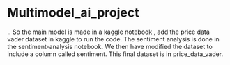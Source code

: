# Multimodel_ai_project
..
So the main model is made in a kaggle notebook , add the price data vader dataset in kaggle to run the code. The sentiment analysis is done in the sentiment-analysis notebook. We then have modified the dataset to include a column called sentiment. This final dataset is in price_data_vader.
